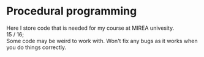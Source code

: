 # Procedural programming

Here I store code that is needed for my course at MIREA univesity. \
15 / 16; \
Some code may be weird to work with. Won't fix any bugs as it
works when you do things correctly.
